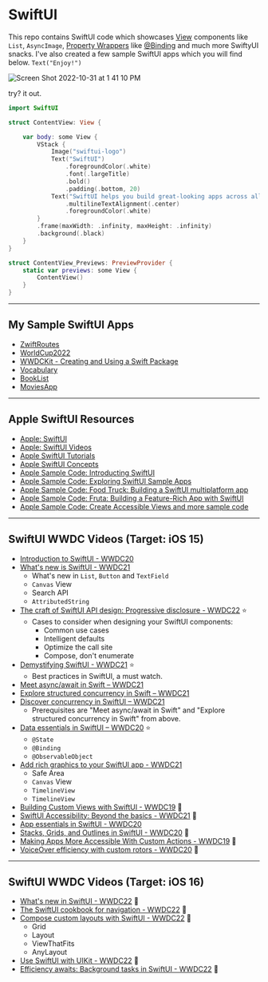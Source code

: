 # SwiftUI

This repo contains SwiftUI code which showcases [View](https://developer.apple.com/documentation/swiftui/view) components like `List`, `AsyncImage`, [Property Wrappers](https://developer.apple.com/documentation/swiftui/model-data) like [@Binding](binding.md) and much more SwiftyUI snacks. I've also created a few sample SwiftUI apps which you will find below. `Text("Enjoy!")`

![Screen Shot 2022-10-31 at 1 41 10 PM](https://user-images.githubusercontent.com/1819208/199073709-5de1df03-9e64-44c4-8784-cfe6f9177dca.png)


try? it out. 

```swift
import SwiftUI

struct ContentView: View {

    var body: some View {
        VStack {
            Image("swiftui-logo")
            Text("SwiftUI")
                .foregroundColor(.white)
                .font(.largeTitle)
                .bold()
                .padding(.bottom, 20)
            Text("SwiftUI helps you build great-looking apps across all Apple platforms with the power of Swift — and surprisingly little code. You can bring even better experiences to everyone, on any Apple device, using just one set of tools and APIs.")
                .multilineTextAlignment(.center)
                .foregroundColor(.white)
        }
        .frame(maxWidth: .infinity, maxHeight: .infinity)
        .background(.black)
    }
}

struct ContentView_Previews: PreviewProvider {
    static var previews: some View {
        ContentView()
    }
}
```

***

## My Sample SwiftUI Apps 

* [ZwiftRoutes](https://github.com/alexpaul/ZwiftRoutes/)
* [WorldCup2022](https://github.com/alexpaul/WorldCup2022/)
* [WWDCKit - Creating and Using a Swift Package](https://github.com/alexpaul/WWDCKit)
* [Vocabulary](https://github.com/alexpaul/Vocabulary/)
* [BookList](https://github.com/alexpaul/BookList/)
* [MoviesApp](https://github.com/alexpaul/phanmovies)

***

## Apple SwiftUI Resources 

* [Apple: SwiftUI](https://developer.apple.com/xcode/swiftui/)
* [Apple: SwiftUI Videos](https://developer.apple.com/videos/all-videos/?q=swiftui)
* [Apple SwiftUI Tutorials](https://developer.apple.com/tutorials/swiftui)
* [Apple SwiftUI Concepts](https://developer.apple.com/tutorials/swiftui-concepts)
* [Apple Sample Code: Introducting SwiftUI](https://developer.apple.com/tutorials/SwiftUI)
* [Apple Sample Code: Exploring SwiftUI Sample Apps](https://developer.apple.com/tutorials/Sample-Apps)
* [Apple Sample Code: Food Truck: Building a SwiftUI multiplatform app](https://developer.apple.com/documentation/swiftui/food_truck_building_a_swiftui_multiplatform_app)
* [Apple Sample Code: Fruta: Building a Feature-Rich App with SwiftUI](https://developer.apple.com/documentation/swiftui/fruta_building_a_feature-rich_app_with_swiftui)
* [Apple Sample Code: Create Accessible Views and more sample code](https://developer.apple.com/documentation/swiftui/creating_accessible_views)

***

## SwiftUI WWDC Videos (Target: iOS 15)

* [Introduction to SwiftUI - WWDC20](https://developer.apple.com/videos/play/wwdc2020/10119)
* [What's new is SwiftUI - WWDC21](https://developer.apple.com/videos/play/wwdc2021/10018/)
  * What's new in `List`, `Button` and `TextField`
  * `Canvas` View
  * Search API
  * `AttributedString`
* [The craft of SwiftUI API design: Progressive disclosure - WWDC22](https://developer.apple.com/videos/play/wwdc2022/10059/) ⭐️
  * Cases to consider when designing your SwiftUI components: 
    * Common use cases
    * Intelligent defaults
    * Optimize the call site
    * Compose, don't enumerate
* [Demystifying SwiftUI - WWDC21](https://developer.apple.com/videos/play/wwdc2021/10022/) ⭐️
  * Best practices in SwiftUI, a must watch.
* [Meet async/await in Swift – WWDC21](https://developer.apple.com/videos/play/wwdc2021/10132/)
* [Explore structured concurrency in Swift – WWDC21](https://developer.apple.com/videos/play/wwdc2021/10134/)
* [Discover concurrency in SwiftUI – WWDC21](https://developer.apple.com/videos/play/wwdc2021/10019/)
  * Prerequisites are "Meet async/await in Swift" and "Explore structured concurrency in Swift" from above.
* [Data essentials in SwiftUI – WWDC20](https://developer.apple.com/videos/play/wwdc2020/10040/) ⭐️
  * `@State`
  * `@Binding`
  * `@ObservableObject`
* [Add rich graphics to your SwiftUI app - WWDC21](https://developer.apple.com/videos/play/wwdc2021/10021/)
  * Safe Area
  * `Canvas` View 
  * `TimelineView`
  * `TimelineView`
* [Building Custom Views with SwiftUI - WWDC19](https://developer.apple.com/videos/play/wwdc2019/237/) 🔖
* [SwiftUI Accessibility: Beyond the basics - WWDC21](https://developer.apple.com/videos/play/wwdc2021/10119/) 🔖
* [App essentials in SwiftUI - WWDC20](https://developer.apple.com/videos/play/wwdc2020/10037)
* [Stacks, Grids, and Outlines in SwiftUI - WWDC20](https://developer.apple.com/videos/play/wwdc2020/10031) 🔖
* [Making Apps More Accessible With Custom Actions - WWDC19](https://developer.apple.com/videos/play/wwdc2019/250) 🔖
* [VoiceOver efficiency with custom rotors - WWDC20](https://developer.apple.com/videos/play/wwdc2020/10116) 🔖

***

## SwiftUI WWDC Videos (Target: iOS 16)

* [What's new in SwiftUI - WWDC22](https://developer.apple.com/videos/play/wwdc2022/10052/) 🔖
* [The SwiftUI cookbook for navigation - WWDC22](https://developer.apple.com/videos/play/wwdc2022/10054/) 🔖
* [Compose custom layouts with SwiftUI - WWDC22](https://developer.apple.com/videos/play/wwdc2022/10056/) 🔖
  * Grid
  * Layout
  * ViewThatFits
  * AnyLayout
* [Use SwiftUI with UIKit - WWDC22](https://developer.apple.com/videos/play/wwdc2022/10072/) 🔖
* [Efficiency awaits: Background tasks in SwiftUI - WWDC22](https://developer.apple.com/videos/play/wwdc2022/10142/) 🔖


